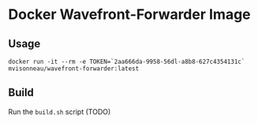 # Docker Wavefront-Forwarder Image

## Usage

```
docker run -it --rm -e TOKEN=`2aa666da-9958-56dl-a8b8-627c4354131c` mvisonneau/wavefront-forwarder:latest
```

## Build

Run the `build.sh` script (TODO)
